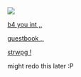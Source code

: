 <a href="https://visitcount.itsvg.in">
  <img src="https://visitcount.itsvg.in/api?id=ksnginene&label=%2C%2C%E2%A0%80%EF%B8%B5%EF%B9%92clematis%20%DD%81%E2%82%8A%20%E2%8A%B9&color=8&icon=9&pretty=false" />
</a>

[b4 you int ,,](https://ksnginene.carrd.co/)

[guestbook ,,](https://ksnginene.atabook.org/)

[strwpg !](https://ksnginene.straw.page/)

might redo this later :P
